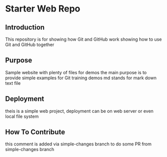 # Starter Web Repo

## Introduction
This repository is for showing how Git and GitHub work
showing how to use Git and GitHub together

## Purpose

Sample website with plenty of files for demos
the main purpose is to provide simple examples for Git training demos
md stands for mark down text file

## Deployment

theis is a simple web project, deployment can be on web server or even local file system

## How To Contribute

this comment is added via simple-changes branch to do some PR from simple-changes branch
